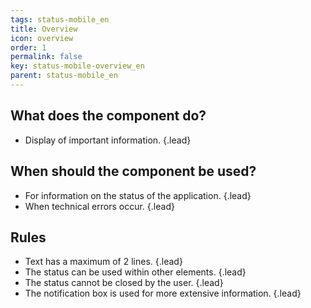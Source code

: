 ```yaml
---
tags: status-mobile_en
title: Overview
icon: overview
order: 1
permalink: false  
key: status-mobile-overview_en
parent: status-mobile_en
---
```


## What does the component do?
* Display of important information. {.lead}

## When should the component be used?
* For information on the status of the application. {.lead}
* When technical errors occur. {.lead}

## Rules
* Text has a maximum of 2 lines. {.lead}
* The status can be used within other elements. {.lead}
* The status cannot be closed by the user. {.lead}
* The notification box is used for more extensive information. {.lead}

